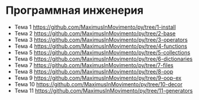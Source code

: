 # Программная инженерия

* Тема 1 https://github.com/MaximusInMovimento/py/tree/1-install
* Тема 2 https://github.com/MaximusInMovimento/py/tree/2-base
* Тема 3 https://github.com/MaximusInMovimento/py/tree/3-operators
* Тема 4 https://github.com/MaximusInMovimento/py/tree/4-functions
* Тема 5 https://github.com/MaximusInMovimento/py/tree/5-collections
* Тема 6 https://github.com/MaximusInMovimento/py/tree/6-dictionaries
* Тема 7 https://github.com/MaximusInMovimento/py/tree/7-files
* Тема 8 https://github.com/MaximusInMovimento/py/tree/8-oop
* Тема 9 https://github.com/MaximusInMovimento/py/tree/9-oop-ex
* Тема 10 https://github.com/MaximusInMovimento/py/tree/10-decor
* Тема 11 https://github.com/MaximusInMovimento/py/tree/11-generators
